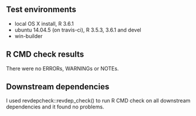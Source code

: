 ## Test environments
* local OS X install, R 3.6.1  
* ubuntu 14.04.5 (on travis-ci), R 3.5.3, 3.6.1 and devel
* win-builder

## R CMD check results  
There were no ERRORs, WARNINGs or NOTEs.  

## Downstream dependencies
I used revdepcheck::revdep_check() to run R CMD check on all downstream dependencies 
and it found no problems.

